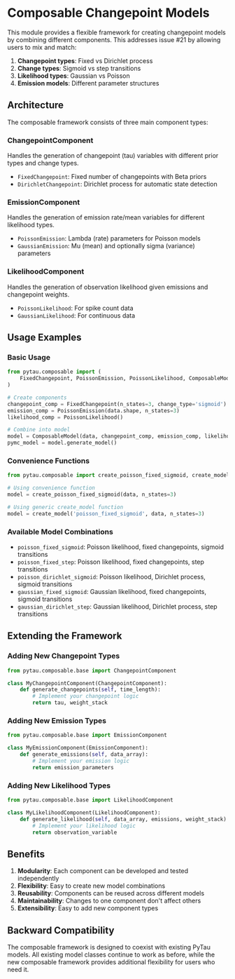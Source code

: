 # Composable Changepoint Models

This module provides a flexible framework for creating changepoint models by combining different components. This addresses issue #21 by allowing users to mix and match:

1. **Changepoint types**: Fixed vs Dirichlet process
2. **Change types**: Sigmoid vs step transitions  
3. **Likelihood types**: Gaussian vs Poisson
4. **Emission models**: Different parameter structures

## Architecture

The composable framework consists of three main component types:

### ChangepointComponent
Handles the generation of changepoint (tau) variables with different prior types and change types.

- `FixedChangepoint`: Fixed number of changepoints with Beta priors
- `DirichletChangepoint`: Dirichlet process for automatic state detection

### EmissionComponent  
Handles the generation of emission rate/mean variables for different likelihood types.

- `PoissonEmission`: Lambda (rate) parameters for Poisson models
- `GaussianEmission`: Mu (mean) and optionally sigma (variance) parameters

### LikelihoodComponent
Handles the generation of observation likelihood given emissions and changepoint weights.

- `PoissonLikelihood`: For spike count data
- `GaussianLikelihood`: For continuous data

## Usage Examples

### Basic Usage

```python
from pytau.composable import (
    FixedChangepoint, PoissonEmission, PoissonLikelihood, ComposableModel
)

# Create components
changepoint_comp = FixedChangepoint(n_states=3, change_type='sigmoid')
emission_comp = PoissonEmission(data.shape, n_states=3)
likelihood_comp = PoissonLikelihood()

# Combine into model
model = ComposableModel(data, changepoint_comp, emission_comp, likelihood_comp)
pymc_model = model.generate_model()
```

### Convenience Functions

```python
from pytau.composable import create_poisson_fixed_sigmoid, create_model

# Using convenience function
model = create_poisson_fixed_sigmoid(data, n_states=3)

# Using generic create_model function
model = create_model('poisson_fixed_sigmoid', data, n_states=3)
```

### Available Model Combinations

- `poisson_fixed_sigmoid`: Poisson likelihood, fixed changepoints, sigmoid transitions
- `poisson_fixed_step`: Poisson likelihood, fixed changepoints, step transitions  
- `poisson_dirichlet_sigmoid`: Poisson likelihood, Dirichlet process, sigmoid transitions
- `gaussian_fixed_sigmoid`: Gaussian likelihood, fixed changepoints, sigmoid transitions
- `gaussian_dirichlet_step`: Gaussian likelihood, Dirichlet process, step transitions

## Extending the Framework

### Adding New Changepoint Types

```python
from pytau.composable.base import ChangepointComponent

class MyChangepointComponent(ChangepointComponent):
    def generate_changepoints(self, time_length):
        # Implement your changepoint logic
        return tau, weight_stack
```

### Adding New Emission Types

```python
from pytau.composable.base import EmissionComponent

class MyEmissionComponent(EmissionComponent):
    def generate_emissions(self, data_array):
        # Implement your emission logic
        return emission_parameters
```

### Adding New Likelihood Types

```python
from pytau.composable.base import LikelihoodComponent

class MyLikelihoodComponent(LikelihoodComponent):
    def generate_likelihood(self, data_array, emissions, weight_stack):
        # Implement your likelihood logic
        return observation_variable
```

## Benefits

1. **Modularity**: Each component can be developed and tested independently
2. **Flexibility**: Easy to create new model combinations
3. **Reusability**: Components can be reused across different models
4. **Maintainability**: Changes to one component don't affect others
5. **Extensibility**: Easy to add new component types

## Backward Compatibility

The composable framework is designed to coexist with existing PyTau models. All existing model classes continue to work as before, while the new composable framework provides additional flexibility for users who need it.